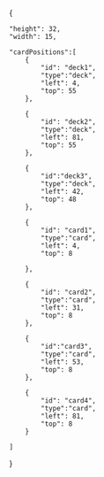 {
	
	"height": 32,
	"width": 15,

	"cardPositions":[
		{
			"id": "deck1",
			"type":"deck",
			"left": 4,
			"top": 55
		},

		{
			"id": "deck2",
			"type":"deck",
			"left": 81,
			"top": 55
		},

		{
			"id":"deck3",
			"type":"deck",
			"left": 42,
			"top": 48
		},

		{
			"id": "card1",
			"type":"card",
			"left": 4,
			"top": 8

		},

		{
			"id": "card2",
			"type":"card",
			"left": 31,
			"top": 8
		},

		{
			"id":"card3",
			"type":"card",
			"left": 53,
			"top": 8
		},

		{
			"id": "card4",
			"type":"card",
			"left": 81,
			"top": 8
		}

	]

}
